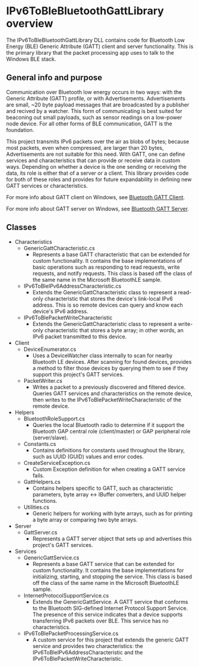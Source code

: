 # IPv6ToBleBluetoothGattLibrary overview

The IPv6ToBleBluetoothGattLibrary DLL contains code for Bluetooth Low Energy (BLE) Generic Attribute (GATT) client and server functionality. This is the primary library that the packet processing app uses to talk to the Windows BLE stack.

## General info and purpose

Communication over Bluetooth low energy occurs in two ways: with the Generic Attribute (GATT) profile, or with Advertisements. Advertisements are small, ~20 byte payload messages that are broadcasted by a publisher and recived by a watcher. This form of communicating is best suited for beaconing out small payloads, such as sensor readings on a low-power node device. For all other forms of BLE communication, GATT is the foundation.

This project transmits IPv6 packets over the air as blobs of bytes; because most packets, even when compressed, are larger than 20 bytes, Advertisements are not suitable for this need. With GATT, one can define services and characteristics that can provide or receive data in custom ways. Depending on whether a device is the one sending or receiving the data, its role is either that of a server or a client. This library provides code for both of these roles and provides for future expandability in defining new GATT services or characteristics.

For more info about GATT client on Windows, see [Bluetooth GATT Client](https://docs.microsoft.com/windows/uwp/devices-sensors/gatt-client).

For more info about GATT server on Windows, see [Bluetooth GATT Server](https://docs.microsoft.com/windows/uwp/devices-sensors/gatt-server).

## Classes

- Characteristics
    - GenericGattCharacteristic.cs
        - Represents a base GATT characteristic that can be extended for custom functionality. It contains the base implementations of basic operations such as responding to read requests, write requests, and notify requests. This class is based off the class of the same name in the Microsoft BluetoothLE sample.
    - IPv6ToBleIPv6AddressCharacteristic.cs
        - Extends the GenericGattCharacteristic class to represent a read-only characteristic that stores the device's link-local IPv6 address. This is so remote devices can query and know each device's IPv6 address.
    - IPv6ToBlePacketWriteCharacteristic
        - Extends the GenericGattCharacteristic class to represent a write-only characteristic that stores a byte array; in other words, an IPv6 packet transmitted to this device.
- Client
    - DeviceEnumerator.cs
        - Uses a DeviceWatcher class internally to scan for nearby Bluetooth LE devices. After scanning for found devices, provides a method to filter those devices by querying them to see if they support this project's GATT services.
    - PacketWriter.cs
        - Writes a packet to a previously discovered and filtered device. Queries GATT services and characteristics on the remote device, then writes to the IPv6ToBlePacketWriteCharacteristic of the remote device.
- Helpers
    - BluetoothRoleSupport.cs
        - Queries the local Bluetooth radio to determine if it support the Bluetooth GAP central role (client/master) or GAP peripheral role (server/slave).
    - Constants.cs
        - Contains definitions for constants used throughout the library, such as UUID (GUID) values and error codes.
    - CreateServiceException.cs
        - Custom Exception definition for when creating a GATT service fails.
    - GattHelpers.cs
        - Contains helpers specific to GATT, such as characteristic parameters, byte array <-> IBuffer converters, and UUID helper functions.
    - Utilities.cs
        - Generic helpers for working with byte arrays, such as for printing a byte array or comparing two byte arrays.
- Server
    - GattServer.cs
        - Represents a GATT server object that sets up and advertises this project's GATT services.
- Services
    - GenericGattService.cs
        - Represents a base GATT service that can be extended for custom functionality. It contains the base implementations for initializing, starting, and stopping the service. This class is based off the class of the same name in the Microsoft BluetoothLE sample.
    - InternetProtocolSupportService.cs
        - Extends the GenericGattService. A GATT service that conforms to the Bluetooth SIG-defined Internet Protocol Support Service. The presence of this service indicates that a device supports transferring IPv6 packets over BLE. This service has no characteristics.
    - IPv6ToBlePacketProcessingService.cs
        - A custom service for this project that extends the generic GATT service and provides two characteristics: the IPv6ToBleIPv6AddressCharacteristic and the IPv6ToBlePacketWriteCharacteristic.